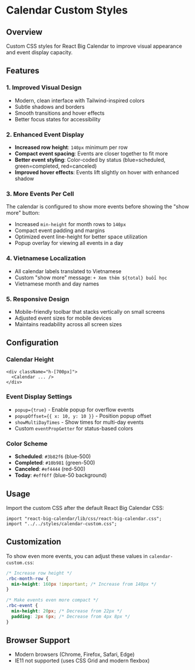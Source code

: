 # Calendar Custom Styles

## Overview
Custom CSS styles for React Big Calendar to improve visual appearance and event display capacity.

## Features

### 1. **Improved Visual Design**
- Modern, clean interface with Tailwind-inspired colors
- Subtle shadows and borders
- Smooth transitions and hover effects
- Better focus states for accessibility

### 2. **Enhanced Event Display**
- **Increased row height**: `140px` minimum per row
- **Compact event spacing**: Events are closer together to fit more
- **Better event styling**: Color-coded by status (blue=scheduled, green=completed, red=canceled)
- **Improved hover effects**: Events lift slightly on hover with enhanced shadow

### 3. **More Events Per Cell**
The calendar is configured to show more events before showing the "show more" button:
- Increased `min-height` for month rows to `140px`
- Compact event padding and margins
- Optimized event line-height for better space utilization
- Popup overlay for viewing all events in a day

### 4. **Vietnamese Localization**
- All calendar labels translated to Vietnamese
- Custom "show more" message: `+ Xem thêm ${total} buổi học`
- Vietnamese month and day names

### 5. **Responsive Design**
- Mobile-friendly toolbar that stacks vertically on small screens
- Adjusted event sizes for mobile devices
- Maintains readability across all screen sizes

## Configuration

### Calendar Height
```tsx
<div className="h-[700px]">
  <Calendar ... />
</div>
```

### Event Display Settings
- `popup={true}` - Enable popup for overflow events
- `popupOffset={{ x: 10, y: 10 }}` - Position popup offset
- `showMultiDayTimes` - Show times for multi-day events
- Custom `eventPropGetter` for status-based colors

### Color Scheme
- **Scheduled**: `#3b82f6` (blue-500)
- **Completed**: `#10b981` (green-500)
- **Canceled**: `#ef4444` (red-500)
- **Today**: `#eff6ff` (blue-50 background)

## Usage

Import the custom CSS after the default React Big Calendar CSS:

```tsx
import "react-big-calendar/lib/css/react-big-calendar.css";
import "../../styles/calendar-custom.css";
```

## Customization

To show even more events, you can adjust these values in `calendar-custom.css`:

```css
/* Increase row height */
.rbc-month-row {
  min-height: 160px !important; /* Increase from 140px */
}

/* Make events even more compact */
.rbc-event {
  min-height: 20px; /* Decrease from 22px */
  padding: 2px 6px; /* Decrease from 4px 8px */
}
```

## Browser Support
- Modern browsers (Chrome, Firefox, Safari, Edge)
- IE11 not supported (uses CSS Grid and modern flexbox)
